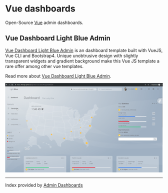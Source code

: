 # Vue dashboards

Open-Source [Vue](https://vuejs.org/) admin dashboards.

## Vue Dashboard Light Blue Admin

[Vue Dashboard Light Blue Admin](https://admin-dashboards.com/vue-dashboard-light-blue-admin-flatlogic) is an dashboard template built with VueJS, Vue CLI and Bootstrap4. Unique unobtrusive design with slightly transparent widgets and gradient background make this Vue JS template a rare offer among other vue templates.

Read more about [Vue Dashboard Light Blue Admin](https://admin-dashboards.com/vue-dashboard-light-blue-admin-flatlogic).

![Vue Dashboard Light Blue Admin - Gif animated intro.](https://github.com/app-generator/static/blob/master/admin-dashboards/vue-dashboard-light-blue-admin-intro.gif?raw=true)


---
Index provided by [Admin Dashboards](https://admin-dashboards.com)
